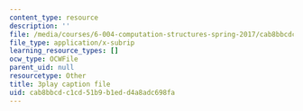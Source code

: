 ```yaml
---
content_type: resource
description: ''
file: /media/courses/6-004-computation-structures-spring-2017/cab8bbcdc1cd51b9b1edd4a8adc698fa_8yO2FBBfaB0.srt
file_type: application/x-subrip
learning_resource_types: []
ocw_type: OCWFile
parent_uid: null
resourcetype: Other
title: 3play caption file
uid: cab8bbcd-c1cd-51b9-b1ed-d4a8adc698fa
---
```

